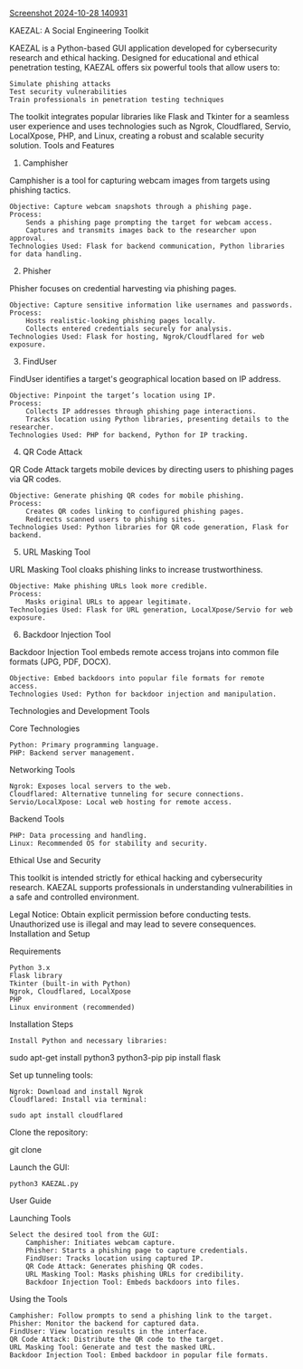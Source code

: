 [Screenshot 2024-10-28 140931](https://github.com/user-attachments/assets/4199ded4-c188-4ba4-92b6-374cc3fba1ca)

KAEZAL: A Social Engineering Toolkit

KAEZAL is a Python-based GUI application developed for cybersecurity research and ethical hacking. Designed for educational and ethical penetration testing, KAEZAL offers six powerful tools that allow users to:

    Simulate phishing attacks
    Test security vulnerabilities
    Train professionals in penetration testing techniques

The toolkit integrates popular libraries like Flask and Tkinter for a seamless user experience and uses technologies such as Ngrok, Cloudflared, Servio, LocalXpose, PHP, and Linux, creating a robust and scalable security solution.
Tools and Features
1. Camphisher

Camphisher is a tool for capturing webcam images from targets using phishing tactics.

    Objective: Capture webcam snapshots through a phishing page.
    Process:
        Sends a phishing page prompting the target for webcam access.
        Captures and transmits images back to the researcher upon approval.
    Technologies Used: Flask for backend communication, Python libraries for data handling.

2. Phisher

Phisher focuses on credential harvesting via phishing pages.

    Objective: Capture sensitive information like usernames and passwords.
    Process:
        Hosts realistic-looking phishing pages locally.
        Collects entered credentials securely for analysis.
    Technologies Used: Flask for hosting, Ngrok/Cloudflared for web exposure.

3. FindUser

FindUser identifies a target's geographical location based on IP address.

    Objective: Pinpoint the target’s location using IP.
    Process:
        Collects IP addresses through phishing page interactions.
        Tracks location using Python libraries, presenting details to the researcher.
    Technologies Used: PHP for backend, Python for IP tracking.

4. QR Code Attack

QR Code Attack targets mobile devices by directing users to phishing pages via QR codes.

    Objective: Generate phishing QR codes for mobile phishing.
    Process:
        Creates QR codes linking to configured phishing pages.
        Redirects scanned users to phishing sites.
    Technologies Used: Python libraries for QR code generation, Flask for backend.

5. URL Masking Tool

URL Masking Tool cloaks phishing links to increase trustworthiness.

    Objective: Make phishing URLs look more credible.
    Process:
        Masks original URLs to appear legitimate.
    Technologies Used: Flask for URL generation, LocalXpose/Servio for web exposure.

6. Backdoor Injection Tool

Backdoor Injection Tool embeds remote access trojans into common file formats (JPG, PDF, DOCX).

    Objective: Embed backdoors into popular file formats for remote access.
    Technologies Used: Python for backdoor injection and manipulation.

Technologies and Development Tools

Core Technologies

    Python: Primary programming language.
    PHP: Backend server management.

Networking Tools

    Ngrok: Exposes local servers to the web.
    Cloudflared: Alternative tunneling for secure connections.
    Servio/LocalXpose: Local web hosting for remote access.

Backend Tools

    PHP: Data processing and handling.
    Linux: Recommended OS for stability and security.

Ethical Use and Security

This toolkit is intended strictly for ethical hacking and cybersecurity research. KAEZAL supports professionals in understanding vulnerabilities in a safe and controlled environment.

Legal Notice: Obtain explicit permission before conducting tests. Unauthorized use is illegal and may lead to severe consequences.
Installation and Setup

Requirements

    Python 3.x
    Flask library
    Tkinter (built-in with Python)
    Ngrok, Cloudflared, LocalXpose
    PHP
    Linux environment (recommended)

Installation Steps

    Install Python and necessary libraries:

sudo apt-get install python3 python3-pip
pip install flask

Set up tunneling tools:

    Ngrok: Download and install Ngrok
    Cloudflared: Install via terminal:

    sudo apt install cloudflared

Clone the repository:

git clone <repository-url>

Launch the GUI:

    python3 KAEZAL.py

User Guide

Launching Tools

    Select the desired tool from the GUI:
        Camphisher: Initiates webcam capture.
        Phisher: Starts a phishing page to capture credentials.
        FindUser: Tracks location using captured IP.
        QR Code Attack: Generates phishing QR codes.
        URL Masking Tool: Masks phishing URLs for credibility.
        Backdoor Injection Tool: Embeds backdoors into files.

Using the Tools

    Camphisher: Follow prompts to send a phishing link to the target.
    Phisher: Monitor the backend for captured data.
    FindUser: View location results in the interface.
    QR Code Attack: Distribute the QR code to the target.
    URL Masking Tool: Generate and test the masked URL.
    Backdoor Injection Tool: Embed backdoor in popular file formats.
